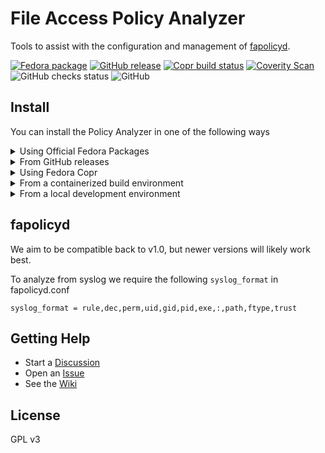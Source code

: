 File Access Policy Analyzer
===

Tools to assist with the configuration and management of [fapolicyd](https://github.com/linux-application-whitelisting/fapolicyd).

[![Fedora package](https://img.shields.io/fedora/v/fapolicy-analyzer?logo=fedora&label=Fedora)](https://src.fedoraproject.org/rpms/fapolicy-analyzer)
[![GitHub release](https://shields.io/github/v/release/ctc-oss/fapolicy-analyzer?color=blue&display_name=tag&sort=semver&label=GitHub)](https://github.com/ctc-oss/fapolicy-analyzer/releases)
[![Copr build status](https://img.shields.io/badge/dynamic/json?color=B87333&label=Copr&query=builds.latest.state&url=https%3A%2F%2Fcopr.fedorainfracloud.org%2Fapi_3%2Fpackage%3Fownername%3Dctc-oss%26projectname%3Dfapolicy-analyzer%26packagename%3Dfapolicy-analyzer%26with_latest_build%3DTrue)](https://copr.fedorainfracloud.org/coprs/ctc-oss/fapolicy-analyzer/)
[![Coverity Scan](https://img.shields.io/coverity/scan/26261?label=Coverity)](https://scan.coverity.com/projects/ctc-oss-fapolicy-analyzer)
![GitHub checks status](https://img.shields.io/github/checks-status/ctc-oss/fapolicy-analyzer/master?label=CI)
![GitHub](https://img.shields.io/github/license/ctc-oss/fapolicy-analyzer?color=red&label=License)

## Install

You can install the Policy Analyzer in one of the following ways

<details>

  <summary>Using Official Fedora Packages</summary>

This installation method is currently available for Fedora 37 and greater, including Rawhide.

EPEL releases are planned but are not yet available.

```sh
dnf install fapolicy-analyzer
```

</details>

<details>

  <summary>From GitHub releases</summary>

![GitHub download counter](https://img.shields.io/github/downloads/ctc-oss/fapolicy-analyzer/total?color=success&logo=github)

You can install the Policy Analyzer through the installers available in the [latest release](https://github.com/ctc-oss/fapolicy-analyzer/releases). <br>
Choose an RPM from the latest Fedora stable, Rawhide, and EPEL builds. <br>

</details>

<details>

  <summary>Using Fedora Copr</summary>

Follow this method only if you want prerelease test builds. If so, the package can be installed with

```sh
dnf install -y dnf-plugins-core
dnf copr enable -y ctc-oss/fapolicy-analyzer
dnf install -y fapolicy-analyzer
```

</details>

<details>

  <summary>From a containerized build environment</summary>

Follow this method only if you have cloned the repository and have Podman installed

- `make fc-rpm` to build a Rawhide RPM
- `make el-rpm` to build a RHEL 8 RPM

When successful the container will copy the RPMs into the host `/tmp` directory.

</details>


<details>

  <summary>From a local development environment</summary>

Follow this method only if you want to install the full suite of development and build tools

`make run`

This requires Pip + Pipenv + Python 3.6 or greater, and Rust 1.58.1 or greater.

Dependencies of each will be automatically installed during the build process.

</details>

## fapolicyd

We aim to be compatible back to v1.0, but newer versions will likely work best.

To analyze from syslog we require the following `syslog_format` in fapolicyd.conf

```
syslog_format = rule,dec,perm,uid,gid,pid,exe,:,path,ftype,trust
```

## Getting Help

- Start a [Discussion](https://github.com/ctc-oss/fapolicy-analyzer/discussions)
- Open an [Issue](https://github.com/ctc-oss/fapolicy-analyzer/issues)
- See the [Wiki](https://github.com/ctc-oss/fapolicy-analyzer/wiki)

## License

GPL v3
